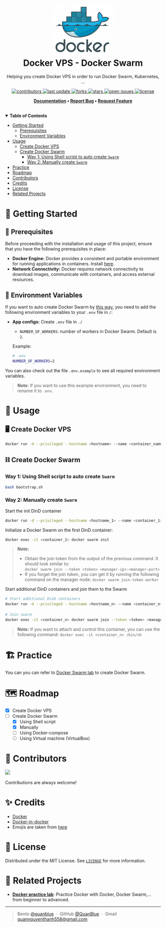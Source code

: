 <h1 align="center">
  <img src="./assets/docker-logo.png" alt="icon" width="200"></img>
  <br>
  <b>Docker VPS - Docker Swarm</b>
</h1>

<p align="center">Helping you create Docker VPS in order to run Docker Swarm, Kubernetes, ...</p>

<!-- Badges -->
<p align="center">
  <a href="https://github.com/QuanBlue/Docker-VPS/graphs/contributors">
    <img src="https://img.shields.io/github/contributors/QuanBlue/Docker-VPS" alt="contributors" />
  </a>
  <a href="">
    <img src="https://img.shields.io/github/last-commit/QuanBlue/Docker-VPS" alt="last update" />
  </a>
  <a href="https://github.com/QuanBlue/Docker-VPS/network/members">
    <img src="https://img.shields.io/github/forks/QuanBlue/Docker-VPS" alt="forks" />
  </a>
  <a href="https://github.com/QuanBlue/Docker-VPS/stargazers">
    <img src="https://img.shields.io/github/stars/QuanBlue/Docker-VPS" alt="stars" />
  </a>
  <a href="https://github.com/QuanBlue/Docker-VPS/issues/">
    <img src="https://img.shields.io/github/issues/QuanBlue/Docker-VPS" alt="open issues" />
  </a>
  <a href="https://github.com/QuanBlue/Docker-VPS/blob/main/LICENSE">
    <img src="https://img.shields.io/github/license/QuanBlue/Docker-VPS.svg" alt="license" />
  </a>
</p>

<p align="center">
  <b>
    <a href="https://github.com/QuanBlue/Docker-VPS">Documentation</a> •
    <a href="https://github.com/QuanBlue/Docker-VPS/issues/">Report Bug</a> •
    <a href="https://github.com/QuanBlue/Docker-VPS/issues/">Request Feature</a>
  </b>
</p>
<br/>
<details open>
<summary><b>Table of Contents</b></summary>

-  [Getting Started](#toolbox-getting-started)
   -  [Prerequisites](#pushpin-prerequisites)
   -  [Environment Variables](#key-environment-variables)
-  [Usage](#rocket-usage)
   -  [Create Docker VPS](#desktop_computer-create-docker-vps)
   -  [Create Docker Swarm](#chains-create-docker-swarm)
      -  [Way 1: Using Shell script to auto create `Swarm`](#way-1-using-shell-script-to-auto-create-swarm)
      -  [Way 2: Manually create `Swarm`](#way-2-manually-create-swarm)
-  [Practice](#building_construction-practice)
-  [Roadmap](#world_map-roadmap)
-  [Contributors](#busts_in_silhouette-contributors)
-  [Credits](#sparkles-credits)
-  [License](#scroll-license)
-  [Related Projects](#link-related-projects)
</details>

# :toolbox: Getting Started

## :pushpin: Prerequisites

Before proceeding with the installation and usage of this project, ensure that you have the following prerequisites in place:

-  **Docker Engine:** Docker provides a consistent and portable environment for running applications in containers. Install [here](https://www.docker.com/get-started/).
-  **Network Connectivity:** Docker requires network connectivity to download images, communicate with containers, and access external resources.

## :key: Environment Variables

If you want to auto create Docker Swarm by [this way](#way-1-using-shell-script-to-auto-create-swarm), you need to add the following environment variables to your `.env` file in `/`:

-  **App configs:** Create `.env` file in `./`

   -  `NUMBER_OF_WORKERS`: number of workers in Docker Swarm. Default is `2`.

   Example:

   ```sh
   # .env
   NUMBER_OF_WORKERS=2
   ```

You can also check out the file `.env.example` to see all required environment variables.

> **Note**: If you want to use this example environment, you need to rename it to `.env`.

# :rocket: Usage

## :desktop_computer: Create Docker VPS

```sh
docker run -d --privileged --hostname <hostname> --name <container_name> docker:dind
```

## :chains: Create Docker Swarm

### Way 1: Using Shell script to auto create `Swarm`

```sh
bash bootstrap.sh
```

### Way 2: Manually create `Swarm`

Start the init DinD container

```sh
docker run -d --privileged --hostname <hostname_1> --name <container_1> docker:dind
```

Initialize a Docker Swarm on the first DinD container:

```sh
docker exec -it <container_1> docker swarm init
```

> **Note:**
>
> -  Obtain the join token from the output of the previous command. It should look similar to:  
>    `docker swarm join --token <token> <manager-ip>:<manager-port>`
> -  If you forget the join token, you can get it by running the following command on the manager node: `docker swarm join-token worker`

Start additional DinD containers and join them to the Swarm

```sh
# Start additional DinD containers
docker run -d --privileged --hostname <hostname_n> --name <container_n> docker:dind

# Join swarm
docker exec -it <container_n> docker swarm join --token <token> <manager-ip>:<manager-port>
```

> **Note:** If you want to attach and control this container, you can use the following command:
> `docker exec -it <container_n> /bin/sh`

# :building_construction: Practice

You can you can refer to [Docker Swarm lab](https://github.com/QuanBlue/Docker-practice-lab/tree/master/Intermediate/docker%20swarm/Lab%20%231%3A%20Init%20and%20Manage%20Docker%20Swarm) to create Docker Swarm.

# :world_map: Roadmap

-  [x] Create Docker VPS
-  [ ] Create Docker Swarm
   -  [x] Using Shell script
   -  [x] Manually
   -  [ ] Using Docker-compose
   -  [ ] Using Virtual machine (VirtualBox)

# :busts_in_silhouette: Contributors

<a href="https://github.com/QuanBlue/Linux-Bootstrap/graphs/contributors">
  <img src="https://contrib.rocks/image?repo=QuanBlue/Linux-Bootstrap" />
</a>

Contributions are always welcome!

# :sparkles: Credits

-  [Docker](https://www.docker.com/)
-  [Docker-in-docker](https://hub.docker.com/_/docker)
-  Emojis are taken from [here](https://github.com/arvida/emoji-cheat-sheet.com)

# :scroll: License

Distributed under the MIT License. See <a href="../LICENSE">`LICENSE`</a> for more information.

# :link: Related Projects

-  <u>[**Docker practice lab**](https://github.com/QuanBlue/Docker-practice-lab)</u>: Practice Docker with Docker, Docker Swarm,... from beginner to advanced.

---

> Bento [@quanblue](https://bento.me/quanblue) &nbsp;&middot;&nbsp;
> GitHub [@QuanBlue](https://github.com/QuanBlue) &nbsp;&middot;&nbsp; Gmail quannguyenthanh558@gmail.com
